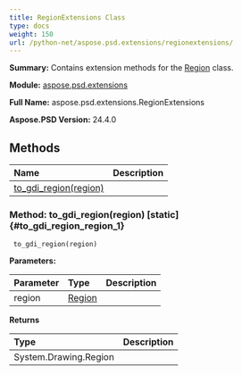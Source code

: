 ```yaml
---
title: RegionExtensions Class
type: docs
weight: 150
url: /python-net/aspose.psd.extensions/regionextensions/
---
```


**Summary:** Contains extension methods for the [Region](/psd/python-net/aspose.psd/region/) class.

**Module:** [aspose.psd.extensions](/psd/python-net/aspose.psd.extensions/)

**Full Name:** aspose.psd.extensions.RegionExtensions

**Aspose.PSD Version:** 24.4.0

## **Methods**
| **Name** | **Description** |
| :- | :- |
| [to_gdi_region(region)](#to_gdi_region_region_1) |    |


### Method: to_gdi_region(region)  [static] {#to_gdi_region_region_1}


```
 to_gdi_region(region) 
```

  

**Parameters:**

| Parameter | Type | Description |
| :- | :- | :- |
| region | [Region](/psd/python-net/aspose.psd/region) |  |

**Returns**

| Type | Description |
| :- | :- |
| System.Drawing.Region |  |


